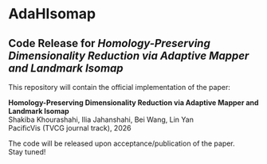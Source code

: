 # AdaHIsomap

## Code Release for *Homology-Preserving Dimensionality Reduction via Adaptive Mapper and Landmark Isomap*

This repository will contain the official implementation of the paper:

**Homology-Preserving Dimensionality Reduction via Adaptive Mapper and Landmark Isomap**  
Shakiba Khourashahi, Ilia Jahanshahi, Bei Wang, Lin Yan  
PacificVis (TVCG journal track), 2026

The code will be released upon acceptance/publication of the paper.  
Stay tuned!
